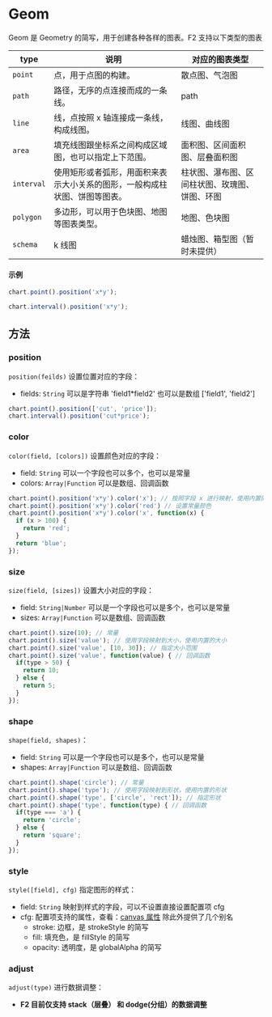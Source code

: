 <!--
index: 3
title: Geom

-->

# Geom

Geom 是 Geometry 的简写，用于创建各种各样的图表。F2 支持以下类型的图表

type | 说明| 对应的图表类型 
--- | --- | ---
`point` | 点，用于点图的构建。 | 散点图、气泡图
`path` | 路径，无序的点连接而成的一条线。| path
`line` | 线，点按照 x 轴连接成一条线，构成线图。 | 线图、曲线图
`area` | 填充线图跟坐标系之间构成区域图，也可以指定上下范围。| 面积图、区间面积图、层叠面积图
`interval` | 使用矩形或者弧形，用面积来表示大小关系的图形，一般构成柱状图、饼图等图表。| 柱状图、瀑布图、区间柱状图、玫瑰图、饼图、环图
`polygon` | 多边形，可以用于色块图、地图等图表类型。| 地图、色块图
`schema` | k 线图 | 蜡烛图、箱型图（暂时未提供）

#### 示例

```js
chart.point().position('x*y');

chart.interval().position('x*y');
```

## 方法

### position

`position(feilds)` 设置位置对应的字段：
  + fields: `String` 可以是字符串 'field1*field2' 也可以是数组 ['field1', 'field2']
  
  ```js
  chart.point().position(['cut', 'price']);
  chart.interval().position('cut*price');
  ```

### color

`color(field, [colors])` 设置颜色对应的字段：
  + field: `String` 可以一个字段也可以多个，也可以是常量
  + colors: `Array|Function` 可以是数组、回调函数
  
  ```js
  chart.point().position('x*y').color('x'); // 按照字段 x 进行映射，使用内置的颜色
  chart.point().position('x*y').color('red') // 设置常量颜色
  chart.point().position('x*y').color('x', function(x) {
    if (x > 100) {
      return 'red';
    }
    return 'blue';
  });
  ```

### size

`size(field, [sizes])` 设置大小对应的字段：
  + field: `String|Number` 可以是一个字段也可以是多个，也可以是常量
  + sizes: `Array|Function` 可以是数组、回调函数

  ```js
  chart.point().size(10); // 常量
  chart.point().size('value'); // 使用字段映射到大小，使用内置的大小
  chart.point().size('value', [10, 30]); // 指定大小范围
  chart.point().size('value', function(value) { // 回调函数
    if(type > 50) {
      return 10;
    } else {
      return 5;
    }
  });
  ```

### shape

`shape(field, shapes)`：
   + field: `String` 可以是一个字段也可以是多个，也可以是常量
   + shapes: `Array|Function` 可以是数组、回调函数
   
  ```js
  chart.point().shape('circle'); // 常量
  chart.point().shape('type'); // 使用字段映射到形状，使用内置的形状
  chart.point().shape('type', ['circle', 'rect']); // 指定形状
  chart.point().shape('type', function(type) { // 回调函数
    if(type === 'a') {
      return 'circle';
    } else {
      return 'square';
    }
  });
  ```

### style

`style([field], cfg)` 指定图形的样式：
  + field: `String` 映射到样式的字段，可以不设置直接设置配置项 cfg
  + cfg: 配置项支持的属性，查看：[canvas 属性](http://www.w3school.com.cn/tags/html_ref_canvas.asp) 除此外提供了几个别名
    - stroke: 边框，是 strokeStyle 的简写
    - fill: 填充色，是 fillStyle 的简写
    - opacity: 透明度，是 globalAlpha 的简写

### adjust

`adjust(type)` 进行数据调整：
  + **F2 目前仅支持 stack（层叠） 和 dodge(分组）的数据调整**
